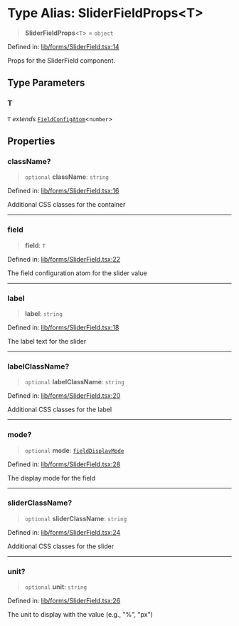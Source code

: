 # Type Alias: SliderFieldProps\<T\>

> **SliderFieldProps**\<`T`\> = `object`

Defined in: [lib/forms/SliderField.tsx:14](https://github.com/aldesgroup/goaldn/blob/b43e92ae42dcd6febc9c2c8f0742ef8c669d44f6/lib/forms/SliderField.tsx#L14)

Props for the SliderField component.

## Type Parameters

### T

`T` *extends* [`FieldConfigAtom`](FieldConfigAtom.md)\<`number`\>

## Properties

### className?

> `optional` **className**: `string`

Defined in: [lib/forms/SliderField.tsx:16](https://github.com/aldesgroup/goaldn/blob/b43e92ae42dcd6febc9c2c8f0742ef8c669d44f6/lib/forms/SliderField.tsx#L16)

Additional CSS classes for the container

***

### field

> **field**: `T`

Defined in: [lib/forms/SliderField.tsx:22](https://github.com/aldesgroup/goaldn/blob/b43e92ae42dcd6febc9c2c8f0742ef8c669d44f6/lib/forms/SliderField.tsx#L22)

The field configuration atom for the slider value

***

### label

> **label**: `string`

Defined in: [lib/forms/SliderField.tsx:18](https://github.com/aldesgroup/goaldn/blob/b43e92ae42dcd6febc9c2c8f0742ef8c669d44f6/lib/forms/SliderField.tsx#L18)

The label text for the slider

***

### labelClassName?

> `optional` **labelClassName**: `string`

Defined in: [lib/forms/SliderField.tsx:20](https://github.com/aldesgroup/goaldn/blob/b43e92ae42dcd6febc9c2c8f0742ef8c669d44f6/lib/forms/SliderField.tsx#L20)

Additional CSS classes for the label

***

### mode?

> `optional` **mode**: [`fieldDisplayMode`](fieldDisplayMode.md)

Defined in: [lib/forms/SliderField.tsx:28](https://github.com/aldesgroup/goaldn/blob/b43e92ae42dcd6febc9c2c8f0742ef8c669d44f6/lib/forms/SliderField.tsx#L28)

The display mode for the field

***

### sliderClassName?

> `optional` **sliderClassName**: `string`

Defined in: [lib/forms/SliderField.tsx:24](https://github.com/aldesgroup/goaldn/blob/b43e92ae42dcd6febc9c2c8f0742ef8c669d44f6/lib/forms/SliderField.tsx#L24)

Additional CSS classes for the slider

***

### unit?

> `optional` **unit**: `string`

Defined in: [lib/forms/SliderField.tsx:26](https://github.com/aldesgroup/goaldn/blob/b43e92ae42dcd6febc9c2c8f0742ef8c669d44f6/lib/forms/SliderField.tsx#L26)

The unit to display with the value (e.g., "%", "px")
